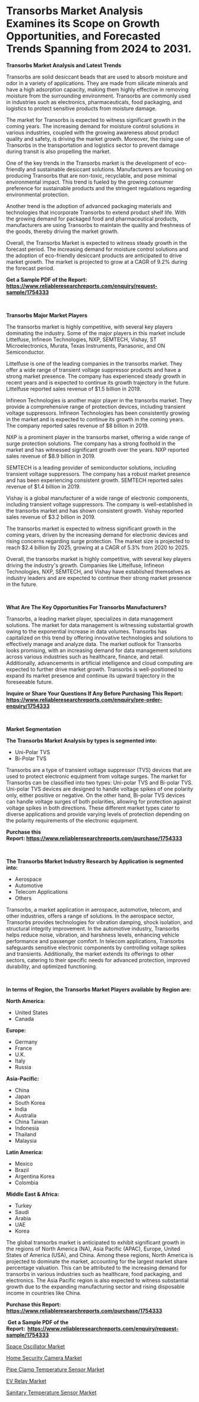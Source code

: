 <p><h1>Transorbs Market Analysis Examines its Scope on Growth Opportunities, and Forecasted Trends Spanning from 2024 to 2031.</h1></p><p><strong>Transorbs Market Analysis and Latest Trends</strong></p>
<p><p>Transorbs are solid desiccant beads that are used to absorb moisture and odor in a variety of applications. They are made from silicate minerals and have a high adsorption capacity, making them highly effective in removing moisture from the surrounding environment. Transorbs are commonly used in industries such as electronics, pharmaceuticals, food packaging, and logistics to protect sensitive products from moisture damage.</p><p>The market for Transorbs is expected to witness significant growth in the coming years. The increasing demand for moisture control solutions in various industries, coupled with the growing awareness about product quality and safety, is driving the market growth. Moreover, the rising use of Transorbs in the transportation and logistics sector to prevent damage during transit is also propelling the market.</p><p>One of the key trends in the Transorbs market is the development of eco-friendly and sustainable desiccant solutions. Manufacturers are focusing on producing Transorbs that are non-toxic, recyclable, and pose minimal environmental impact. This trend is fueled by the growing consumer preference for sustainable products and the stringent regulations regarding environmental protection.</p><p>Another trend is the adoption of advanced packaging materials and technologies that incorporate Transorbs to extend product shelf life. With the growing demand for packaged food and pharmaceutical products, manufacturers are using Transorbs to maintain the quality and freshness of the goods, thereby driving the market growth.</p><p>Overall, the Transorbs Market is expected to witness steady growth in the forecast period. The increasing demand for moisture control solutions and the adoption of eco-friendly desiccant products are anticipated to drive market growth. The market is projected to grow at a CAGR of 9.2% during the forecast period.</p></p>
<p><strong>Get a Sample PDF of the Report:&nbsp; <a href="https://www.reliableresearchreports.com/enquiry/request-sample/1754333">https://www.reliableresearchreports.com/enquiry/request-sample/1754333</a></strong></p>
<p>&nbsp;</p>
<p><strong>Transorbs Major Market Players</strong></p>
<p><p>The transorbs market is highly competitive, with several key players dominating the industry. Some of the major players in this market include Littelfuse, Infineon Technologies, NXP, SEMTECH, Vishay, ST Microelectronics, Murata, Texas Instruments, Panasonic, and ON Semiconductor.</p><p>Littelfuse is one of the leading companies in the transorbs market. They offer a wide range of transient voltage suppressor products and have a strong market presence. The company has experienced steady growth in recent years and is expected to continue its growth trajectory in the future. Littelfuse reported sales revenue of $1.5 billion in 2019.</p><p>Infineon Technologies is another major player in the transorbs market. They provide a comprehensive range of protection devices, including transient voltage suppressors. Infineon Technologies has been consistently growing in the market and is expected to continue its growth in the coming years. The company reported sales revenue of $8 billion in 2019.</p><p>NXP is a prominent player in the transorbs market, offering a wide range of surge protection solutions. The company has a strong foothold in the market and has witnessed significant growth over the years. NXP reported sales revenue of $8.9 billion in 2019.</p><p>SEMTECH is a leading provider of semiconductor solutions, including transient voltage suppressors. The company has a robust market presence and has been experiencing consistent growth. SEMTECH reported sales revenue of $1.4 billion in 2019.</p><p>Vishay is a global manufacturer of a wide range of electronic components, including transient voltage suppressors. The company is well-established in the transorbs market and has shown consistent growth. Vishay reported sales revenue of $3.2 billion in 2019.</p><p>The transorbs market is expected to witness significant growth in the coming years, driven by the increasing demand for electronic devices and rising concerns regarding surge protection. The market size is projected to reach $2.4 billion by 2025, growing at a CAGR of 5.3% from 2020 to 2025.</p><p>Overall, the transorbs market is highly competitive, with several key players driving the industry's growth. Companies like Littelfuse, Infineon Technologies, NXP, SEMTECH, and Vishay have established themselves as industry leaders and are expected to continue their strong market presence in the future.</p></p>
<p>&nbsp;</p>
<p><strong>What Are The Key Opportunities For Transorbs Manufacturers?</strong></p>
<p><p>Transorbs, a leading market player, specializes in data management solutions. The market for data management is witnessing substantial growth owing to the exponential increase in data volumes. Transorbs has capitalized on this trend by offering innovative technologies and solutions to effectively manage and analyze data. The market outlook for Transorbs looks promising, with an increasing demand for data management solutions across various industries such as healthcare, finance, and retail. Additionally, advancements in artificial intelligence and cloud computing are expected to further drive market growth. Transorbs is well-positioned to expand its market presence and continue its upward trajectory in the foreseeable future.</p></p>
<p><strong>Inquire or Share Your Questions If Any Before Purchasing This Report: <a href="https://www.reliableresearchreports.com/enquiry/pre-order-enquiry/1754333">https://www.reliableresearchreports.com/enquiry/pre-order-enquiry/1754333</a></strong></p>
<p>&nbsp;</p>
<p><strong>Market Segmentation</strong></p>
<p><strong>The Transorbs Market Analysis by types is segmented into:</strong></p>
<p><ul><li>Uni-Polar TVS</li><li>Bi-Polar TVS</li></ul></p>
<p><p>Transorbs are a type of transient voltage suppressor (TVS) devices that are used to protect electronic equipment from voltage surges. The market for Transorbs can be classified into two types: Uni-polar TVS and Bi-polar TVS. Uni-polar TVS devices are designed to handle voltage spikes of one polarity only, either positive or negative. On the other hand, Bi-polar TVS devices can handle voltage surges of both polarities, allowing for protection against voltage spikes in both directions. These different market types cater to diverse applications and provide varying levels of protection depending on the polarity requirements of the electronic equipment.</p></p>
<p><strong>Purchase this Report:&nbsp;<a href="https://www.reliableresearchreports.com/purchase/1754333">https://www.reliableresearchreports.com/purchase/1754333</a></strong></p>
<p>&nbsp;</p>
<p><strong>The Transorbs Market Industry Research by Application is segmented into:</strong></p>
<p><ul><li>Aerospace</li><li>Automotive</li><li>Telecom Applications</li><li>Others</li></ul></p>
<p><p>Transorbs, a market application in aerospace, automotive, telecom, and other industries, offers a range of solutions. In the aerospace sector, Transorbs provides technologies for vibration damping, shock isolation, and structural integrity improvement. In the automotive industry, Transorbs helps reduce noise, vibration, and harshness levels, enhancing vehicle performance and passenger comfort. In telecom applications, Transorbs safeguards sensitive electronic components by controlling voltage spikes and transients. Additionally, the market extends its offerings to other sectors, catering to their specific needs for advanced protection, improved durability, and optimized functioning.</p></p>
<p>&nbsp;</p>
<p><strong>In terms of Region, the Transorbs Market Players available by Region are:</strong></p>
<p>
    <p> <strong> North America: </strong>
        <ul>
            <li>United States</li>
            <li>Canada</li>
        </ul>
        </p> 
    <p> <strong> Europe: </strong>
        <ul>
            <li>Germany</li>
            <li>France</li>
            <li>U.K.</li>
            <li>Italy</li>
            <li>Russia</li>
        </ul>
        </p> 
    <p> <strong> Asia-Pacific: </strong>
        <ul>
            <li>China</li>
            <li>Japan</li>
            <li>South Korea</li>
            <li>India</li>
            <li>Australia</li>
            <li>China Taiwan</li>
            <li>Indonesia</li>
            <li>Thailand</li>
            <li>Malaysia</li>
        </ul>
        </p> 
    <p> <strong> Latin America: </strong>
        <ul>
            <li>Mexico</li>
            <li>Brazil</li>
            <li>Argentina Korea</li>
            <li>Colombia</li>
        </ul>
        </p> 
    <p> <strong> Middle East & Africa: </strong>
        <ul>
            <li>Turkey</li>
            <li>Saudi</li>
            <li>Arabia</li>
            <li>UAE</li>
            <li>Korea</li>
        </ul>
    </p>
    </p>
<p><p>The global transorbs market is anticipated to exhibit significant growth in the regions of North America (NA), Asia Pacific (APAC), Europe, United States of America (USA), and China. Among these regions, North America is projected to dominate the market, accounting for the largest market share percentage valuation. This can be attributed to the increasing demand for transorbs in various industries such as healthcare, food packaging, and electronics. The Asia Pacific region is also expected to witness substantial growth due to the expanding manufacturing sector and rising disposable income in countries like China.</p></p>
<p><strong>Purchase this Report: <a href="https://www.reliableresearchreports.com/purchase/1754333">https://www.reliableresearchreports.com/purchase/1754333</a></strong></p>
<p>&nbsp;<strong>Get a Sample PDF of the Report:&nbsp;&nbsp;<a href="https://www.reliableresearchreports.com/enquiry/request-sample/1754333">https://www.reliableresearchreports.com/enquiry/request-sample/1754333</a></strong></p>
<p><strong></strong></p>
<p><p><a href="https://github.com/bobicer/Market-Research-Report-List-1/blob/main/space-oscillator-market.md">Space Oscillator Market</a></p><p><a href="https://github.com/beatblasta/Market-Research-Report-List-1/blob/main/home-security-camera-market.md">Home Security Camera Market</a></p><p><a href="https://github.com/jsmusil/Market-Research-Report-List-1/blob/main/pipe-clamp-temperature-sensor-market.md">Pipe Clamp Temperature Sensor Market</a></p><p><a href="https://github.com/jhcraigie/Market-Research-Report-List-1/blob/main/ev-relay-market.md">EV Relay Market</a></p><p><a href="https://github.com/johnbach50/Market-Research-Report-List-1/blob/main/sanitary-temperature-sensor-market.md">Sanitary Temperature Sensor Market</a></p></p>